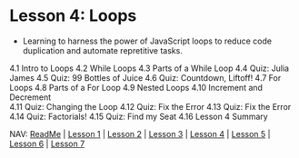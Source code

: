 # Lesson 4: Loops
* Learning to harness the power of JavaScript loops to reduce code duplication and automate repretitive tasks. 

4.1 Intro to Loops 
4.2 While Loops 
4.3 Parts of a While Loop
4.4 Quiz: Julia James 
4.5 Quiz: 99 Bottles of Juice 
4.6 Quiz: Countdown, Liftoff! 
4.7 For Loops 
4.8 Parts of a For Loop 
4.9 Nested Loops 
4.10 Increment and Decrement  
4.11 Quiz: Changing the Loop 
4.12 Quiz: Fix the Error 
4.13 Quiz: Fix the Error 
4.14 Quiz: Factorials! 
4.15 Quiz: Find my Seat 
4.16 Lesson 4 Summary 


NAV: [ReadMe](https://github.com/EO4wellness/leary-leerie/tree/master/Intro-to-JavaScript) | [Lesson 1](https://github.com/EO4wellness/leary-leerie/blob/master/Intro-to-JavaScript/Lesson1.md) | [Lesson 2](https://github.com/EO4wellness/leary-leerie/blob/master/Intro-to-JavaScript/Lesson2.md) | [Lesson 3](https://github.com/EO4wellness/leary-leerie/blob/master/Intro-to-JavaScript/Lesson3.md) | [Lesson 4](https://github.com/EO4wellness/leary-leerie/blob/master/Intro-to-JavaScript/Lesson4.md) | [Lesson 5](https://github.com/EO4wellness/leary-leerie/blob/master/Intro-to-JavaScript/Lesson5.md) | [Lesson 6](https://github.com/EO4wellness/leary-leerie/blob/master/Intro-to-JavaScript/Lesson6.md) | [Lesson 7](https://github.com/EO4wellness/leary-leerie/blob/master/Intro-to-JavaScript/Lesson7.md)
